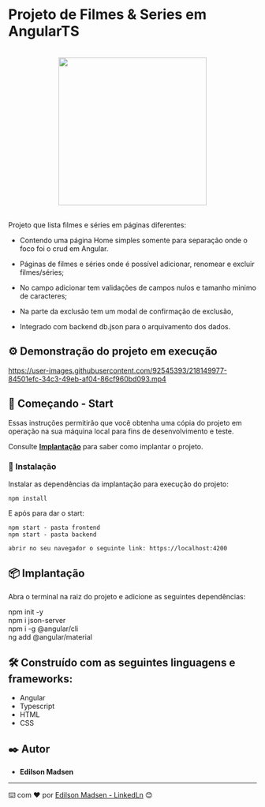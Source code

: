 # Projeto de Filmes & Series em AngularTS
<br>
<div align="center">
  <img src="https://user-images.githubusercontent.com/92545393/218128009-2e8166fe-400d-4319-b604-e0b1cfeed515.jpg" width="300px"/>
</div>
<br>

Projeto que lista filmes e séries em páginas diferentes:

* Contendo uma página Home simples somente para separação onde o foco foi o crud em Angular.

* Páginas de filmes e séries onde é possível adicionar, renomear e excluir filmes/séries;

* No campo adicionar tem validações de campos nulos e tamanho minimo de caracteres;

* Na parte da exclusão tem um modal de confirmação de exclusão,

* Integrado com backend db.json para o arquivamento dos dados.


## ⚙️ Demonstração do projeto em execução

https://user-images.githubusercontent.com/92545393/218149977-84501efc-34c3-49eb-af04-86cf960bd093.mp4

## 🚀 Começando - Start

Essas instruções permitirão que você obtenha uma cópia do projeto em operação na sua máquina local para fins de desenvolvimento e teste.

Consulte **[Implantação](#-implanta%C3%A7%C3%A3o)** para saber como implantar o projeto.

### 🔧 Instalação

Instalar as dependências da implantação para execução do projeto:

```
npm install
```

E após para dar o start:

```
npm start - pasta frontend
npm start - pasta backend
```

```
abrir no seu navegador o seguinte link: https://localhost:4200
```


## 📦 Implantação

Abra o terminal na raiz do projeto e adicione as seguintes dependências:
 
npm init -y <br>
npm i json-server <br>
npm i -g @angular/cli <br>
ng add @angular/material


## 🛠️ Construído com as seguintes linguagens e frameworks:

* Angular
* Typescript
* HTML
* CSS

## ✒️ Autor

* **Edilson Madsen**

---
⌨️ com ❤️ por [Edilson Madsen - LinkedLn](https://www.linkedin.com/in/edilsonmadsen/) 😊

